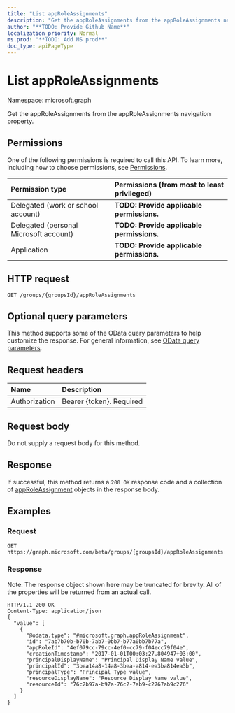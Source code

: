 ```yaml
---
title: "List appRoleAssignments"
description: "Get the appRoleAssignments from the appRoleAssignments navigation property."
author: "**TODO: Provide Github Name**"
localization_priority: Normal
ms.prod: "**TODO: Add MS prod**"
doc_type: apiPageType
---
```


# List appRoleAssignments

Namespace: microsoft.graph

Get the appRoleAssignments from the appRoleAssignments navigation property.

## Permissions
One of the following permissions is required to call this API. To learn more, including how to choose permissions, see [Permissions](/concepts/permissions-reference.md).

|Permission type|Permissions (from most to least privileged)|
|:---|:---|
|Delegated (work or school account)|**TODO: Provide applicable permissions.**|
|Delegated (personal Microsoft account)|**TODO: Provide applicable permissions.**|
|Application|**TODO: Provide applicable permissions.**|

## HTTP request
<!-- {
  "blockType": "ignored"
}
-->
``` http
GET /groups/{groupsId}/appRoleAssignments
```

## Optional query parameters
This method supports some of the OData query parameters to help customize the response. For general information, see [OData query parameters](/graph/query-parameters).

## Request headers
|Name|Description|
|:---|:---|
|Authorization|Bearer {token}. Required|

## Request body
Do not supply a request body for this method.

## Response
If successful, this method returns a `200 OK` response code and a collection of [appRoleAssignment](../resources/approleassignment.md) objects in the response body.

## Examples

### Request
<!-- {
  "blockType": "request",
  "name": "get_approleassignment"
}
-->
``` http
GET https://graph.microsoft.com/beta/groups/{groupsId}/appRoleAssignments
```

### Response
Note: The response object shown here may be truncated for brevity. All of the properties will be returned from an actual call.
<!-- {
  "blockType": "response",
  "truncated": true,
  "@odata.type": "collection(microsoft.graph.approleassignment)"
}
-->
``` http
HTTP/1.1 200 OK
Content-Type: application/json
{
  "value": [
    {
      "@odata.type": "#microsoft.graph.appRoleAssignment",
      "id": "7ab7b70b-b70b-7ab7-0bb7-b77a0bb7b77a",
      "appRoleId": "4ef079cc-79cc-4ef0-cc79-f04ecc79f04e",
      "creationTimestamp": "2017-01-01T00:03:27.804947+03:00",
      "principalDisplayName": "Principal Display Name value",
      "principalId": "3bea14a8-14a8-3bea-a814-ea3ba814ea3b",
      "principalType": "Principal Type value",
      "resourceDisplayName": "Resource Display Name value",
      "resourceId": "76c2b97a-b97a-76c2-7ab9-c2767ab9c276"
    }
  ]
}
```

